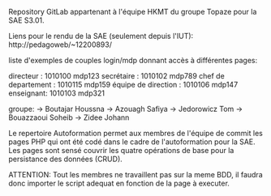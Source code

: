 Repository GitLab appartenant à l'équipe HKMT du groupe Topaze pour la SAE S3.01.


Liens pour le rendu de la SAE (seulement depuis l'IUT): http://pedagoweb/~12200893/

liste d'exemples de couples login/mdp donnant accès à différentes pages:

directeur : 1010100 mdp123
secrétaire : 1010102 mdp789
chef de departement : 1010115 mdp159
équipe de direction : 1010106 mdp147
enseignant: 1010103 mdp321


groupe:
-> Boutajar Houssna
-> Azouagh Safiya
-> Jedorowicz Tom
-> Bouazzaoui Soheib 
-> Zidee Johann

Le repertoire Autoformation permet aux membres de l'équipe de commit les pages PHP qui ont été codé dans le cadre de l'autoformation pour la SAE.
Les pages sont sensé couvrir les quatre opérations de base pour la persistance des données (CRUD).

ATTENTION: Tout les membres ne travaillent pas sur la meme BDD, il faudra donc importer le script adequat en fonction de la page à executer.
